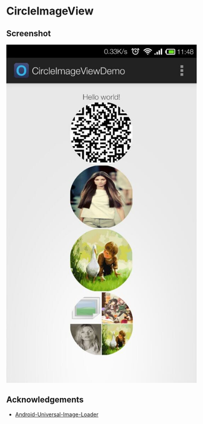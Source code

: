CircleImageView
===============

## Screenshot
![Screenshot](https://raw.githubusercontent.com/jingle1267/CircleImageView/master/circle_view_demo_preview.jpg)

## Acknowledgements

* [Android-Universal-Image-Loader](https://github.com/nostra13/Android-Universal-Image-Loader)
